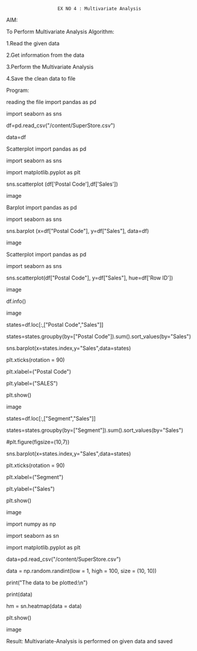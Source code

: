                        EX NO 4 : Multivariate Analysis
AIM:

   To Perform Multivariate Analysis
Algorithm:

1.Read the given data

2.Get information from the data

3.Perform the Multivariate Analysis

4.Save the clean data to file

Program:

reading the file
import pandas as pd

import seaborn as sns

df=pd.read_csv("/content/SuperStore.csv")

data=df

Scatterplot
import pandas as pd

import seaborn as sns

import matplotlib.pyplot as plt

sns.scatterplot (df['Postal Code'],df['Sales'])

image

Barplot
import pandas as pd

import seaborn as sns

sns.barplot (x=df["Postal Code"], y=df["Sales"], data=df)

image

Scatterplot
import pandas as pd

import seaborn as sns

sns.scatterplot(df["Postal Code"], y=df["Sales"], hue=df['Row ID'])

image

df.info()

image

states=df.loc[:,["Postal Code","Sales"]]

states=states.groupby(by=["Postal Code"]).sum().sort_values(by="Sales")

sns.barplot(x=states.index,y="Sales",data=states)

plt.xticks(rotation = 90)

plt.xlabel=("Postal Code")

plt.ylabel=("SALES")

plt.show()

image

states=df.loc[:,["Segment","Sales"]]

states=states.groupby(by=["Segment"]).sum().sort_values(by="Sales")

#plt.figure(figsize=(10,7))

sns.barplot(x=states.index,y="Sales",data=states)

plt.xticks(rotation = 90)

plt.xlabel=("Segment")

plt.ylabel=("Sales")

plt.show()

image

import numpy as np

import seaborn as sn

import matplotlib.pyplot as plt

data=pd.read_csv("/content/SuperStore.csv")

data = np.random.randint(low = 1, high = 100, size = (10, 10))

print("The data to be plotted:\n")

print(data)

hm = sn.heatmap(data = data)

plt.show()

image

Result: Multivariate-Analysis is performed on given data and saved


